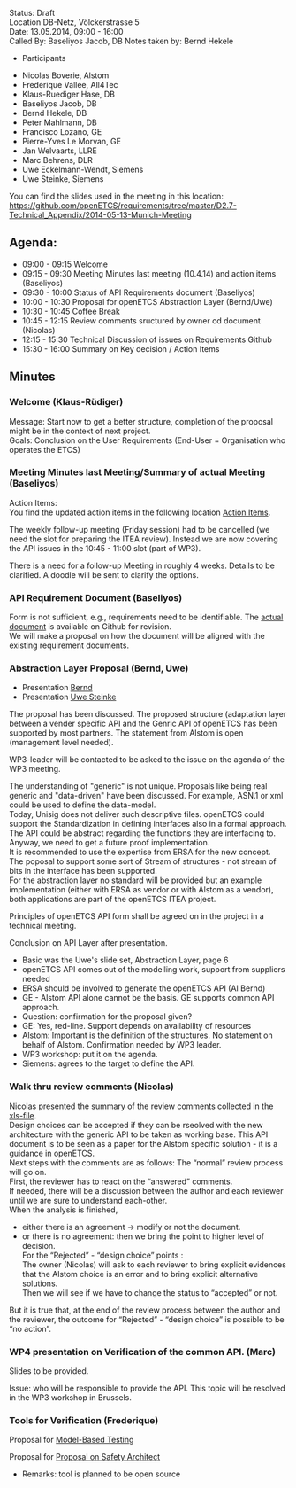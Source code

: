 Status: Draft  
Location DB-Netz, Völckerstrasse 5  
Date: 13.05.2014, 09:00 - 16:00  
Called By: Baseliyos Jacob, DB
Notes taken by: Bernd Hekele

* Participants 
 - Nicolas Boverie, Alstom
 - Frederique Vallee, All4Tec
 - Klaus-Ruediger Hase, DB
 - Baseliyos Jacob, DB
 - Bernd Hekele, DB
 - Peter Mahlmann, DB
 - Francisco Lozano, GE
 - Pierre-Yves Le Morvan, GE
 - Jan Welvaarts, LLRE
 - Marc Behrens, DLR
 - Uwe Eckelmann-Wendt, Siemens
 - Uwe Steinke, Siemens
 
You can find the slides used in the meeting in this location:
https://github.com/openETCS/requirements/tree/master/D2.7-Technical_Appendix/2014-05-13-Munich-Meeting  

## Agenda:
 * 09:00 - 09:15 Welcome
 * 09:15 - 09:30 Meeting Minutes last meeting (10.4.14) and action items (Baseliyos)
 * 09:30 - 10:00 Status of API Requirements document (Baseliyos)
 * 10:00 - 10:30 Proposal for openETCS Abstraction Layer (Bernd/Uwe)
 * 10:30 - 10:45 Coffee Break
 * 10:45 - 12:15 Review comments sructured by owner od document (Nicolas)
 * 12:15 - 15:30 Technical Discussion of issues on Requirements Github
 * 15:30 - 16:00 Summary on Key decision / Action Items
 
## Minutes
### Welcome (Klaus-Rüdiger)
Message: Start now to get a better structure, completion of the proposal might be in the context of next project.   
Goals: Conclusion on the User Requirements (End-User = Organisation who operates the ETCS)  

### Meeting Minutes last Meeting/Summary of actual Meeting (Baseliyos)
Action Items:  
You find the updated action items in the following location [Action Items](https://github.com/openETCS/requirements/blob/master/D2.7-Technical_Appendix/2014-05-13-Munich-Meeting/20140513_mom_2ndAPI_strategy%26review_Workshop.pdf).

The weekly follow-up meeting (Friday session) had to be cancelled (we need the slot for preparing the ITEA review). Instead we are now covering the API issues in the 10:45 - 11:00 slot (part of WP3).  

There is a need for a follow-up Meeting in roughly 4 weeks. Details to be clarified. A doodle will be sent to clarify the options.

### API Requirement Document (Baseliyos)
Form is not sufficient, e.g., requirements need to be identifiable. The [actual document](https://github.com/openETCS/requirements/blob/master/D2.7-Technical_Appendix/2014-05-13-Munich-Meeting/Bullit%20point%20openETCS%20requirements_20140511.pdf) is available on Github for revision.  
We will make a proposal on how the document will be aligned with the existing requirement documents. 

### Abstraction Layer Proposal (Bernd, Uwe)
* Presentation [Bernd](https://github.com/openETCS/requirements/blob/master/D2.7-Technical_Appendix/2014-05-13-Munich-Meeting/openETCS-GenericAPI.pdf)
* Presentation [Uwe Steinke](https://github.com/openETCS/requirements/blob/master/D2.7-Technical_Appendix/2014-05-13-Munich-Meeting/WP3_API_AbstractionLayer.pdf)

The proposal has been discussed. The proposed structure (adaptation layer between a vender specific API and the Genric API of openETCS has been supported by most partners. The statement from Alstom is open (management level needed). 

WP3-leader will be contacted to be asked to  the issue on the agenda of the WP3 meeting.

The understanding of "generic" is not unique. Proposals like being real generic and "data-driven" have been discussed. For example, ASN.1 or xml could be used to define the data-model.  
Today, Unisig does not deliver such descriptive files. openETCS could support the Standardization in defining interfaces also in a formal approach.  
The API could be abstract regarding the functions they are interfacing to. Anyway, we need to get a future proof implementation.  
It is recommended to use the expertise from ERSA for the new concept.  
The poposal to support some sort of Stream of structures - not stream of bits in the interface has been supported.  
For the abstraction layer no standard will be provided but an example implementation  (either with ERSA as vendor or with Alstom as a vendor), both applications are part of the openETCS ITEA project.

Principles of openETCS API form shall be agreed on in the project in a technical meeting.

Conclusion on API Layer after presentation.
 - Basic was the Uwe's slide set, Abstraction Layer, page 6
 - openETCS API comes out of the modelling work, support from suppliers needed
 - ERSA should be involved to generate the openETCS API (AI Bernd)
 - GE - Alstom API alone cannot be the basis. GE supports common API approach.
 - Question: confirmation for the proposal given?
 - GE: Yes, red-line. Support depends on availability of resources
 - Alstom: Important is the definition of the structures. No statement on behalf of Alstom. Confirmation needed by WP3 leader. 
 - WP3 workshop: put it on the agenda.
 - Siemens: agrees to the target to define the API.

### Walk thru review comments (Nicolas)

Nicolas presented the summary of the review comments collected in the [xls-file](https://github.com/openETCS/requirements/blob/master/D2.7-Technical_Appendix/2014-05-13-Munich-Meeting/OETCS_API_review_2014_05_12.xlsx).  
Design choices can be accepted if they can be rseolved with the new architecture with the generic API to be taken as working base. This API document is to be seen as a paper for the Alstom specific solution - it is a guidance in openETCS.  
Next steps with the comments are as follows:
The “normal” review process will go on.  
First, the reviewer has to react on the “answered” comments.  
If needed, there will be a discussion between the author and each reviewer until we are sure to understand each-other.  
When the analysis is finished,  
- either there is an agreement -> modify or not the document.  
- or there is no agreement: then we bring the point to higher level  of decision.  
For the “Rejected” - “design choice” points :  
The owner (Nicolas) will ask to each reviewer to bring explicit evidences that the Alstom choice is an error and to bring explicit alternative solutions.  
Then we will see if we have to change the status to “accepted” or not.  

But it is true that, at the end of the review process between the author and the reviewer, the outcome for “Rejected” - “design choice” is possible to be “no action”.

### WP4 presentation on Verification of the common API. (Marc)
Slides to be provided.

Issue: who will be responsible to provide the API. This topic will be resolved in the WP3 workshop in Brussels.

### Tools for Verification (Frederique)

Proposal for [Model-Based Testing](https://github.com/openETCS/requirements/blob/master/D2.7-Technical_Appendix/2014-05-13-Munich-Meeting/A4T_Presentation%20A4Tv2.02-nosound-LD3.ppsx)  

Proposal for [Proposal on Safety Architect](https://github.com/openETCS/requirements/blob/master/D2.7-Technical_Appendix/2014-05-13-Munich-Meeting/Safety_Architect_OpenETCS.PDF)

 * Remarks: tool is planned to be open source

